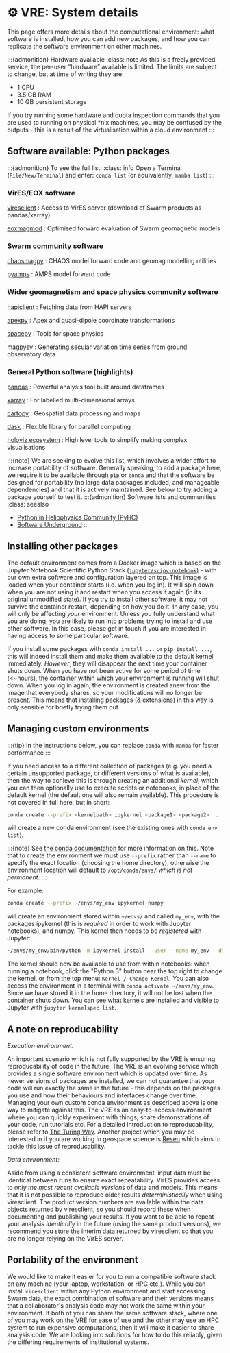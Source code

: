 # ⚙️ VRE: System details

This page offers more details about the computational environment: what software is installed, how you can add new packages, and how you can replicate the software environment on other machines.

:::{admonition} Hardware available
:class: note
As this  is a freely provided service, the per-user “hardware” available is limited. The limits are subject to change, but at time of writing they are:
- 1 CPU
- 3.5 GB RAM
- 10 GB persistent storage

If you try running some hardware and quota inspection commands that you are used to running on physical \*nix machines, you may be confused by the outputs - this is a result of the virtualisation within a cloud environment
:::

## Software available: Python packages

:::{admonition} To see the full list:
:class: info
Open a Terminal (`File/New/Terminal`) and enter: `conda list` (or equivalently, `mamba list`)
:::

### VirES/EOX software

[viresclient](https://github.com/ESA-VirES/VirES-Python-Client/)
: Access to VirES server (download of Swarm products as pandas/xarray)

[eoxmagmod](https://github.com/ESA-VirES/MagneticModel/)
: Optimised forward evaluation of Swarm geomagnetic models

### Swarm community software

[chaosmagpy](https://github.com/ancklo/ChaosMagPy)
: CHAOS model forward code and geomag modelling utilities

[pyamps](https://github.com/klaundal/pyAMPS)
: AMPS model forward code

### Wider geomagnetism and space physics community software

[hapiclient](https://github.com/hapi-server/client-python)
: Fetching data from HAPI servers

[apexpy](https://github.com/aburrell/apexpy)
: Apex and quasi-dipole coordinate transformations

[spacepy](https://github.com/spacepy/spacepy)
: Tools for space physics

[magpysv](https://github.com/gracecox/MagPySV)
: Generating secular variation time series from ground observatory data

### General Python software (highlights)

[pandas](https://pandas.pydata.org)
: Powerful analysis tool built around dataframes

[xarray](https://xarray.pydata.org)
: For labelled multi-dimensional arrays

[cartopy](https://scitools.org.uk/cartopy)
: Geospatial data processing and maps

[dask](https://docs.dask.org)
: Flexible library for parallel computing

[holoviz ecosystem](https://holoviz.org)
: High level tools to simplify making complex visualisations

:::{note}
We are seeking to evolve this list, which involves a wider effort to increase portability of software. Generally speaking, to add a package here, we require it to be available through `pip` or `conda` and that the software be designed for portability (no large data packages included, and manageable dependencies) and that it is actively maintained. See below to try adding a package yourself to test it.
:::{admonition} Software lists and communities
:class: seealso
- [Python in Heliophysics Community (PyHC)](https://heliopython.org/projects/)
- [Software Underground](https://softwareunderground.org/stack)
:::

## Installing other packages

The default environment comes from a Docker image which is based on the Jupyter Notebook Scientific Python Stack [(`jupyter/scipy-notebook`)](https://jupyter-docker-stacks.readthedocs.io/en/latest/using/selecting.html#jupyter-scipy-notebook) - with our own extra software and configuration layered on top. This image is loaded when your container starts (i.e. when you log in). It will spin down when you are not using it and restart when you access it again (in its original unmodified state). If you try to install other software, it may not survive the container restart, depending on how you do it. In any case, you will only be affecting *your* environment. Unless you fully understand what you are doing, you are likely to run into problems trying to install and use other software. In this case, please get in touch if you are interested in having access to some particular software.

If you install some packages with `conda install ...` or `pip install ...`, this will indeed install them and make them available to the default kernel immediately. *However*, they will disappear the next time your container shuts down. When you have not been active for some period of time (<~hours), the container within which your environment is running will shut down. When you log in again, the environment is created anew from the image that everybody shares, so your modifications will no longer be present. This means that installing packages (& extensions) in this way is only sensible for briefly trying them out.

## Managing custom environments

:::{tip}
In the instructions below, you can replace `conda` with `mamba` for faster performance
:::

If you need access to a different collection of packages (e.g. you need a certain unsupported package, or different versions of what is available), then the way to achieve this is through creating an additional *kernel*, which you can then optionally use to execute scripts or notebooks, in place of the default kernel (the default one will also remain available). This procedure is not covered in full here, but in short:  
```bash
conda create --prefix <kernelpath> ipykernel <package1> <package2> ...
```  
will create a new conda environment (see the existing ones with `conda env list`).

:::{note}
See [the conda documentation](https://docs.conda.io/projects/conda/en/latest/user-guide/tasks/manage-environments.html#specifying-location) for more information on this. Note that to create the environment we must use ``--prefix`` rather than ``--name`` to specify the exact location (choosing the home directory), otherwise the environment location will default to ``/opt/conda/envs/`` *which is not permanent*.
:::

For example:  
```bash
conda create --prefix ~/envs/my_env ipykernel numpy
```  
will create an environment stored within `~/envs/` and called `my_env`, with the packages ipykernel (this is *required* in order to work with Jupyter notebooks), and numpy. This kernel then needs to be *registered* with Jupyter:  
```bash
~/envs/my_env/bin/python -m ipykernel install --user --name my_env --display-name "my_env"
```  
The kernel should now be available to use from within notebooks: when running a notebook, click the "Python 3" button near the top right to change the kernel, or from the top menu: `Kernel / Change Kernel`. You can also access the environment in a terminal with `conda activate ~/envs/my_env`. Since we have stored it in the home directory, it will not be lost when the container shuts down. You can see what kernels are installed and visible to Jupyter with `jupyter kernelspec list`.

## A note on reproducability

*Execution environment:*

An important scenario which is not fully supported by the VRE is ensuring reproducability of code in the future. The VRE is an evolving service which provides a single software environment which is updated over time. As newer versions of packages are installed, we can not guarantee that your code will run exactly the same in the future - this depends on the packages you use and how their behaviours and interfaces change over time. Managing your own custom conda environment as described above is one way to mitigate against this. The VRE as an easy-to-access environment where you can quickly experiment with things, share demonstrations of your code, run tutorials etc. For a detailed introduction to reproducability, please refer to [The Turing Way](https://the-turing-way.netlify.app). Another project which you may be interested in if you are working in geospace science is [Resen](https://ingeo.datatransport.org/home/resen) which aims to tackle this issue of reproducability.

*Data environment:*

Aside from using a consistent software environment, input data must be identical between runs to ensure exact repeatability. VirES provides access to *only the most recent available versions* of data and models. This means that it is not possible to reproduce older results *deterministically* when using viresclient. The product version numbers are available within the data objects returned by viresclient, so you should record these when documenting and publishing your results. If you want to be able to repeat your analysis *identically* in the future (using the same product versions), we recommend you store the interim data returned by viresclient so that you are no longer relying on the VirES server.

## Portability of the environment

We would like to make it easier for you to run a compatible software stack on any machine (your laptop, workstation, or HPC etc.). While you can install `viresclient` within any Python environment and start accessing Swarm data, the exact combination of software and their versions means that a collaborator's analysis code may not work the same within your environment. If both of you can share the same software stack, where one of you may work on the VRE for ease of use and the other may use an HPC system to run expensive computations, then it will make it easier to share analysis code. We are looking into solutions for how to do this reliably, given the differing requirements of institutional systems.